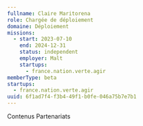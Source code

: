 ```yaml
---
fullname: Claire Maritorena
role: Chargée de déploiement
domaine: Déploiement
missions:
  - start: 2023-07-10
    end: 2024-12-31
    status: independent
    employer: Malt
    startups:
      - france.nation.verte.agir
memberType: beta
startups:
  - france.nation.verte.agir
uuid: 6f1ad7f4-f3b4-49f1-b0fe-046a75b7e7b1
---
```

Contenus  Partenariats